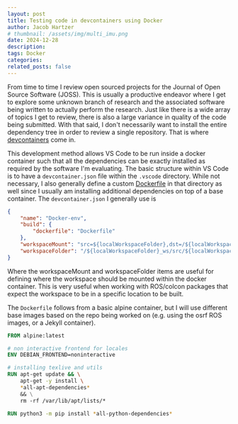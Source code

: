 ```yaml
---
layout: post
title: Testing code in devcontainers using Docker
author: Jacob Hartzer
# thumbnail: /assets/img/multi_imu.png
date: 2024-12-28
description:
tags: Docker
categories:
related_posts: false
---
```


From time to time I review open sourced projects for the Journal of Open Source Software (JOSS). This is usually a productive endeavor where I get to explore some unknown branch of research and the associated software being written to actually perform the research. Just like there is a wide array of topics I get to review, there is also a large variance in quality of the code being submitted. With that said, I don't necessarily want to install the entire dependency tree in order to review a single repository. That is where [devcontainers](https://code.visualstudio.com/docs/devcontainers/create-dev-containers) come in.

This development method allows VS Code to be run inside a docker container such that all the dependencies can be exactly installed as required by the software I'm evaluating. The basic structure within VS Code is to have a `devcontainer.json` file within the `.vscode` directory. While not necessary, I also generally define a custom [Dockerfile](https://docs.docker.com/reference/dockerfile/) in that directory as well since I usually am installing additional dependencies on top of a base container. The `devcontainer.json` I generally use is


```json
{
    "name": "Docker-env",
    "build": {
        "dockerfile": "Dockerfile"
    },
    "workspaceMount": "src=${localWorkspaceFolder},dst=/${localWorkspaceFolder}_ws/src/${localWorkspaceFolder},type=bind,consistency=cached",
    "workspaceFolder": "/${localWorkspaceFolder}_ws/src/${localWorkspaceFolder}"
}
```

Where the workspaceMount and workspaceFolder items are useful for defining where the workspace should be mounted within the docker container. This is very useful when working with ROS/colcon packages that expect the workspace to be in a specific location to be built.

The `Dockerfile` follows from a basic alpine container, but I will use different base images based on the repo being worked on (e.g. using the osrf ROS images, or a Jekyll container).

```Dockerfile
FROM alpine:latest

# non interactive frontend for locales
ENV DEBIAN_FRONTEND=noninteractive

# installing texlive and utils
RUN apt-get update && \
    apt-get -y install \
    *all-apt-dependencies*
    && \
    rm -rf /var/lib/apt/lists/*

RUN python3 -m pip install *all-python-dependencies*
```